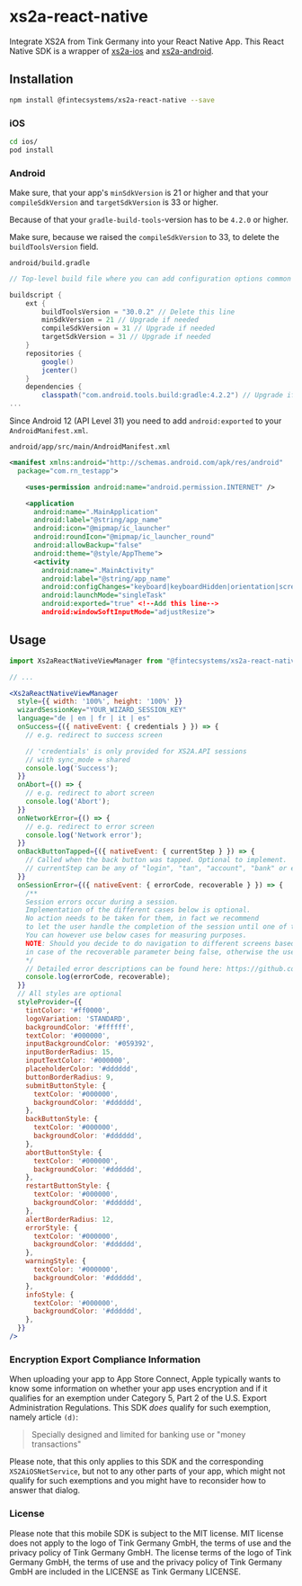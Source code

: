 # xs2a-react-native

Integrate XS2A from Tink Germany into your React Native App.
This React Native SDK is a wrapper of [xs2a-ios](https://github.com/FinTecSystems/xs2a-ios) and [xs2a-android](https://github.com/FinTecSystems/xs2a-android).

## Installation

```sh
npm install @fintecsystems/xs2a-react-native --save
```

### iOS
```sh
cd ios/
pod install
```

### Android
Make sure, that your app's `minSdkVersion` is 21 or higher and that your `compileSdkVersion` and `targetSdkVersion` is 33 or higher.

Because of that your `gradle-build-tools`-version has to be `4.2.0` or higher.

Make sure, because we raised the `compileSdkVersion` to 33, to delete the `buildToolsVersion` field.

`android/build.gradle`
```groovy
// Top-level build file where you can add configuration options common to all sub-projects/modules.

buildscript {
    ext {
        buildToolsVersion = "30.0.2" // Delete this line
        minSdkVersion = 21 // Upgrade if needed
        compileSdkVersion = 31 // Upgrade if needed
        targetSdkVersion = 31 // Upgrade if needed
    }
    repositories {
        google()
        jcenter()
    }
    dependencies {
        classpath("com.android.tools.build:gradle:4.2.2") // Upgrade if needed
...
```

Since Android 12 (API Level 31) you need to add `android:exported` to your `AndroidManifest.xml`.

`android/app/src/main/AndroidManifest.xml`
```xml
<manifest xmlns:android="http://schemas.android.com/apk/res/android"
  package="com.rn_testapp">

    <uses-permission android:name="android.permission.INTERNET" />

    <application
      android:name=".MainApplication"
      android:label="@string/app_name"
      android:icon="@mipmap/ic_launcher"
      android:roundIcon="@mipmap/ic_launcher_round"
      android:allowBackup="false"
      android:theme="@style/AppTheme">
      <activity
        android:name=".MainActivity"
        android:label="@string/app_name"
        android:configChanges="keyboard|keyboardHidden|orientation|screenSize|uiMode"
        android:launchMode="singleTask"
        android:exported="true" <!--Add this line-->
        android:windowSoftInputMode="adjustResize">
```

## Usage

```jsx
import Xs2aReactNativeViewManager from "@fintecsystems/xs2a-react-native";

// ...

<Xs2aReactNativeViewManager
  style={{ width: '100%', height: '100%' }}
  wizardSessionKey="YOUR_WIZARD_SESSION_KEY"
  language="de | en | fr | it | es"
  onSuccess={({ nativeEvent: { credentials } }) => {
    // e.g. redirect to success screen

    // 'credentials' is only provided for XS2A.API sessions
    // with sync_mode = shared
    console.log('Success');
  }}
  onAbort={() => {
    // e.g. redirect to abort screen
    console.log('Abort');
  }}
  onNetworkError={() => {
    // e.g. redirect to error screen
    console.log('Network error');
  }}
  onBackButtonTapped={({ nativeEvent: { currentStep } }) => {
    // Called when the back button was tapped. Optional to implement.
    // currentStep can be any of "login", "tan", "account", "bank" or empty string ("")
  }}
  onSessionError={({ nativeEvent: { errorCode, recoverable } }) => {
    /**
    Session errors occur during a session.
    Implementation of the different cases below is optional.
    No action needs to be taken for them, in fact we recommend
    to let the user handle the completion of the session until one of the above .success or .failure cases is called.
    You can however use below cases for measuring purposes.
    NOTE: Should you decide to do navigation to different screens based on below cases, you should only do so
    in case of the recoverable parameter being false, otherwise the user can still finish the session.
    */
    // Detailed error descriptions can be found here: https://github.com/FinTecSystems/xs2a-ios#configure-and-present-the-view
    console.log(errorCode, recoverable);
  }}
  // All styles are optional
  styleProvider={{
    tintColor: '#ff0000',
    logoVariation: 'STANDARD',
    backgroundColor: '#ffffff',
    textColor: '#000000',
    inputBackgroundColor: '#059392',
    inputBorderRadius: 15,
    inputTextColor: '#000000',
    placeholderColor: '#dddddd',
    buttonBorderRadius: 9,
    submitButtonStyle: {
      textColor: '#000000',
      backgroundColor: '#dddddd',
    },
    backButtonStyle: {
      textColor: '#000000',
      backgroundColor: '#dddddd',
    },
    abortButtonStyle: {
      textColor: '#000000',
      backgroundColor: '#dddddd',
    },
    restartButtonStyle: {
      textColor: '#000000',
      backgroundColor: '#dddddd',
    },
    alertBorderRadius: 12,
    errorStyle: {
      textColor: '#000000',
      backgroundColor: '#dddddd',
    },
    warningStyle: {
      textColor: '#000000',
      backgroundColor: '#dddddd',
    },
    infoStyle: {
      textColor: '#000000',
      backgroundColor: '#dddddd',
    },
  }}
/>
```

### Encryption Export Compliance Information

When uploading your app to App Store Connect, Apple typically wants to know some information on whether your app uses encryption and if it qualifies for an exemption 
under Category 5, Part 2 of the U.S. Export Administration Regulations. This SDK *does* qualify for such exemption, namely article `(d)`:

> Specially designed and limited for banking use or "money transactions"

Please note, that this only applies to this SDK and the corresponding `XS2AiOSNetService`, but not to any other parts of your app, which might not qualify 
for such exemptions and you might have to reconsider how to answer that dialog.

### License

Please note that this mobile SDK is subject to the MIT license. MIT license does not apply to the logo of Tink Germany GmbH, the terms of use and the privacy policy of Tink Germany GmbH. The license terms of the logo of Tink Germany GmbH, the terms of use and the privacy policy of Tink Germany GmbH are included in the LICENSE as Tink Germany LICENSE.

